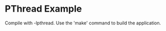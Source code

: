 PThread Example
===============
Compile with -lpthread. Use the 'make' command to build the application.
